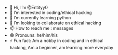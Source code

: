 - 👋 Hi, I’m @Entityy0
- 👀 I’m interested in coding/ethical hacking 
- 🌱 I’m currently learning python
- 💞️ I’m looking to collaborate on ethical hacking 
- 📫 How to reach me : messages
- 😄 Pronouns: he/him/his
- ⚡ Fun fact: Am a nobby in coding and in ethical  
hacking, Am a beginner, am learning more everyday
<!---
Entityy0/Entityy0 is a ✨ special ✨ repository because its `README.md` (this file) appears on your GitHub profile.
You can click the Preview link to take a look at your changes.
--->

